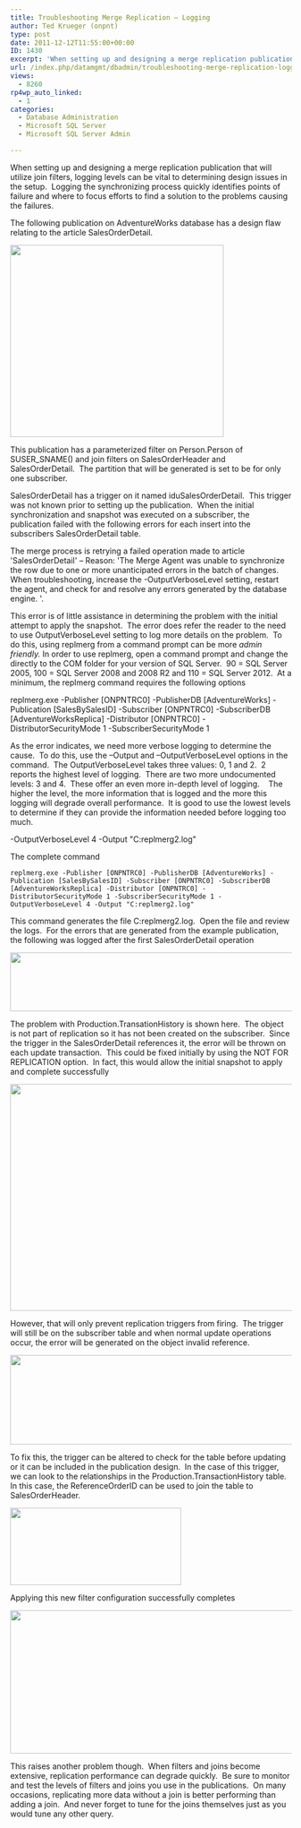```yaml
---
title: Troubleshooting Merge Replication – Logging
author: Ted Krueger (onpnt)
type: post
date: 2011-12-12T11:55:00+00:00
ID: 1430
excerpt: 'When setting up and designing a merge replication publication that will utilize join filters, logging levels can be vital to determining design issues in the setup.  Logging the synchronizing process quickly identifies points of failure and where to foc&hellip;'
url: /index.php/datamgmt/dbadmin/troubleshooting-merge-replication-logging/
views:
  - 8260
rp4wp_auto_linked:
  - 1
categories:
  - Database Administration
  - Microsoft SQL Server
  - Microsoft SQL Server Admin

---
```

When setting up and designing a merge replication publication that will utilize join filters, logging levels can be vital to determining design issues in the setup.  Logging the synchronizing process quickly identifies points of failure and where to focus efforts to find a solution to the problems causing the failures.

The following publication on AdventureWorks database has a design flaw relating to the article SalesOrderDetail.

<div class="image_block">
  <a href="https://lessthandot.z19.web.core.windows.net/wp-content/uploads/blogs/DataMgmt/-77.png?mtime=1323522714"><img alt="" src="https://lessthandot.z19.web.core.windows.net/wp-content/uploads/blogs/DataMgmt/-77.png?mtime=1323522714" width="382" height="343" /></a>
</div>

This publication has a parameterized filter on Person.Person of SUSER_SNAME() and join filters on SalesOrderHeader and SalesOrderDetail.  The partition that will be generated is set to be for only one subscriber.

SalesOrderDetail has a trigger on it named iduSalesOrderDetail.  This trigger was not known prior to setting up the publication.  When the initial synchronization and snapshot was executed on a subscriber, the publication failed with the following errors for each insert into the subscribers SalesOrderDetail table.

The merge process is retrying a failed operation made to article 'SalesOrderDetail' – Reason: 'The Merge Agent was unable to synchronize the row due to one or more unanticipated errors in the batch of changes. When troubleshooting, increase the -OutputVerboseLevel setting, restart the agent, and check for and resolve any errors generated by the database engine. '.

This error is of little assistance in determining the problem with the initial attempt to apply the snapshot.  The error does refer the reader to the need to use OutputVerboseLevel setting to log more details on the problem.  To do this, using replmerg from a command prompt can be more _admin friendly._ In order to use replmerg, open a command prompt and change the directly to the COM folder for your version of SQL Server.  90 = SQL Server 2005, 100 = SQL Server 2008 and 2008 R2 and 110 = SQL Server 2012.  At a minimum, the replmerg command requires the following options

replmerg.exe -Publisher [ONPNTRC0] -PublisherDB [AdventureWorks] -Publication [SalesBySalesID] -Subscriber [ONPNTRC0] -SubscriberDB [AdventureWorksReplica] -Distributor [ONPNTRC0] -DistributorSecurityMode 1 -SubscriberSecurityMode 1

As the error indicates, we need more verbose logging to determine the cause.  To do this, use the –Output and –OutputVerboseLevel options in the command.  The OutputVerboseLevel takes three values: 0, 1 and 2.  2 reports the highest level of logging.  There are two more undocumented levels: 3 and 4.  These offer an even more in-depth level of logging.    The higher the level, the more information that is logged and the more this logging will degrade overall performance.  It is good to use the lowest levels to determine if they can provide the information needed before logging too much.

-OutputVerboseLevel 4 -Output "C:replmerg2.log"

The complete command

```
replmerg.exe -Publisher [ONPNTRC0] -PublisherDB [AdventureWorks] -Publication [SalesBySalesID] -Subscriber [ONPNTRC0] -SubscriberDB [AdventureWorksReplica] -Distributor [ONPNTRC0] -DistributorSecurityMode 1 -SubscriberSecurityMode 1 -OutputVerboseLevel 4 -Output "C:replmerg2.log"
```


This command generates the file C:replmerg2.log.  Open the file and review the logs.  For the errors that are generated from the example publication, the following was logged after the first SalesOrderDetail operation

<div class="image_block">
  <a href="https://lessthandot.z19.web.core.windows.net/wp-content/uploads/blogs/DataMgmt/-78.png?mtime=1323522714"><img alt="" src="https://lessthandot.z19.web.core.windows.net/wp-content/uploads/blogs/DataMgmt/-78.png?mtime=1323522714" width="624" height="105" /></a>
</div>

The problem with Production.TransationHistory is shown here.  The object is not part of replication so it has not been created on the subscriber.  Since the trigger in the SalesOrderDetail references it, the error will be thrown on each update transaction.  This could be fixed initially by using the NOT FOR REPLICATION option.  In fact, this would allow the initial snapshot to apply and complete successfully

<div class="image_block">
  <a href="https://lessthandot.z19.web.core.windows.net/wp-content/uploads/blogs/DataMgmt/-79.png?mtime=1323522716"><img alt="" src="https://lessthandot.z19.web.core.windows.net/wp-content/uploads/blogs/DataMgmt/-79.png?mtime=1323522716" width="624" height="405" /></a>
</div>

However, that will only prevent replication triggers from firing.  The trigger will still be on the subscriber table and when normal update operations occur, the error will be generated on the object invalid reference.

<div class="image_block">
  <a href="https://lessthandot.z19.web.core.windows.net/wp-content/uploads/blogs/DataMgmt/-80.png?mtime=1323522716"><img alt="" src="https://lessthandot.z19.web.core.windows.net/wp-content/uploads/blogs/DataMgmt/-80.png?mtime=1323522716" width="537" height="160" /></a>
</div>

To fix this, the trigger can be altered to check for the table before updating or it can be included in the publication design.  In the case of this trigger, we can look to the relationships in the Production.TransactionHistory table.  In this case, the ReferenceOrderID can be used to join the table to SalesOrderHeader.

<div class="image_block">
  <a href="https://lessthandot.z19.web.core.windows.net/wp-content/uploads/blogs/DataMgmt/-81.png?mtime=1323522716"><img alt="" src="https://lessthandot.z19.web.core.windows.net/wp-content/uploads/blogs/DataMgmt/-81.png?mtime=1323522716" width="306" height="138" /></a>
</div>

Applying this new filter configuration successfully completes

<div class="image_block">
  <a href="https://lessthandot.z19.web.core.windows.net/wp-content/uploads/blogs/DataMgmt/-82.png?mtime=1323522716"><img alt="" src="https://lessthandot.z19.web.core.windows.net/wp-content/uploads/blogs/DataMgmt/-82.png?mtime=1323522716" width="624" height="256" /></a>
</div>

This raises another problem though.  When filters and joins become extensive, replication performance can degrade quickly.  Be sure to monitor and test the levels of filters and joins you use in the publications.  On many occasions, replicating more data without a join is better performing than adding a join.  And never forget to tune for the joins themselves just as you would tune any other query.